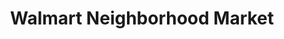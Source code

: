 ---
title: "Walmart Neighborhood Market"
url: /dallas/walmart-neighborhood-market-gus-thomasson-road/
shop: Supermarkt
---